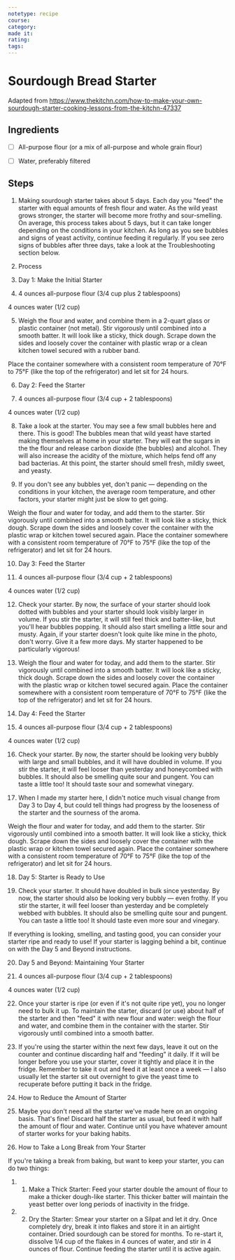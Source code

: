 ```yaml
---
notetype: recipe
course:
category:
made it:
rating:
tags:
---
```

# Sourdough Bread Starter

Adapted from https://www.thekitchn.com/how-to-make-your-own-sourdough-starter-cooking-lessons-from-the-kitchn-47337

## Ingredients
- [ ] All-purpose flour (or a mix of all-purpose and whole grain flour)- [ ] Water, preferably filtered

## Steps
1) Making sourdough starter takes about 5 days. Each day you "feed" the starter with equal amounts of fresh flour and water. As the wild yeast grows stronger, the starter will become more frothy and sour-smelling. On average, this process takes about 5 days, but it can take longer depending on the conditions in your kitchen. As long as you see bubbles and signs of yeast activity, continue feeding it regularly. If you see zero signs of bubbles after three days, take a look at the Troubleshooting section below.

2) Process

3) Day 1: Make the Initial Starter

4) 4 ounces all-purpose flour (3/4 cup plus 2 tablespoons)

4 ounces water (1/2 cup)

5) Weigh the flour and water, and combine them in a 2-quart glass or plastic container (not metal). Stir vigorously until combined into a smooth batter. It will look like a sticky, thick dough. Scrape down the sides and loosely cover the container with plastic wrap or a clean kitchen towel secured with a rubber band.

Place the container somewhere with a consistent room temperature of 70°F to 75°F (like the top of the refrigerator) and let sit for 24 hours.

6) Day 2: Feed the Starter

7) 4 ounces all-purpose flour (3/4 cup + 2 tablespoons)

4 ounces water (1/2 cup)

8) Take a look at the starter. You may see a few small bubbles here and there. This is good! The bubbles mean that wild yeast have started making themselves at home in your starter. They will eat the sugars in the the flour and release carbon dioxide (the bubbles) and alcohol. They will also increase the acidity of the mixture, which helps fend off any bad bacterias. At this point, the starter should smell fresh, mildly sweet, and yeasty.

9) If you don't see any bubbles yet, don't panic — depending on the conditions in your kitchen, the average room temperature, and other factors, your starter might just be slow to get going.

Weigh the flour and water for today, and add them to the starter. Stir vigorously until combined into a smooth batter. It will look like a sticky, thick dough. Scrape down the sides and loosely cover the container with the plastic wrap or kitchen towel secured again. Place the container somewhere with a consistent room temperature of 70°F to 75°F (like the top of the refrigerator) and let sit for 24 hours.

10) Day 3: Feed the Starter

11) 4 ounces all-purpose flour (3/4 cup + 2 tablespoons)

4 ounces water (1/2 cup)

12) Check your starter. By now, the surface of your starter should look dotted with bubbles and your starter should look visibly larger in volume. If you stir the starter, it will still feel thick and batter-like, but you'll hear bubbles popping. It should also start smelling a little sour and musty. Again, if your starter doesn't look quite like mine in the photo, don't worry. Give it a few more days. My starter happened to be particularly vigorous!

13) Weigh the flour and water for today, and add them to the starter. Stir vigorously until combined into a smooth batter. It will look like a sticky, thick dough. Scrape down the sides and loosely cover the container with the plastic wrap or kitchen towel secured again. Place the container somewhere with a consistent room temperature of 70°F to 75°F (like the top of the refrigerator) and let sit for 24 hours.

14) Day 4: Feed the Starter

15) 4 ounces all-purpose flour (3/4 cup + 2 tablespoons)

4 ounces water (1/2 cup)

16) Check your starter. By now, the starter should be looking very bubbly with large and small bubbles, and it will have doubled in volume. If you stir the starter, it will feel looser than yesterday and honeycombed with bubbles. It should also be smelling quite sour and pungent. You can taste a little too! It should taste sour and somewhat vinegary.

17) When I made my starter here, I didn't notice much visual change from Day 3 to Day 4, but could tell things had progress by the looseness of the starter and the sourness of the aroma.

Weigh the flour and water for today, and add them to the starter. Stir vigorously until combined into a smooth batter. It will look like a sticky, thick dough. Scrape down the sides and loosely cover the container with the plastic wrap or kitchen towel secured again. Place the container somewhere with a consistent room temperature of 70°F to 75°F (like the top of the refrigerator) and let sit for 24 hours.

18) Day 5: Starter is Ready to Use

19) Check your starter. It should have doubled in bulk since yesterday. By now, the starter should also be looking very bubbly — even frothy. If you stir the starter, it will feel looser than yesterday and be completely webbed with bubbles. It should also be smelling quite sour and pungent. You can taste a little too! It should taste even more sour and vinegary.

If everything is looking, smelling, and tasting good, you can consider your starter ripe and ready to use! If your starter is lagging behind a bit, continue on with the Day 5 and Beyond instructions.

20) Day 5 and Beyond: Maintaining Your Starter

21) 4 ounces all-purpose flour (3/4 cup + 2 tablespoons)

4 ounces water (1/2 cup)

22) Once your starter is ripe (or even if it's not quite ripe yet), you no longer need to bulk it up. To maintain the starter, discard (or use) about half of the starter and then "feed" it with new flour and water: weigh the flour and water, and combine them in the container with the starter. Stir vigorously until combined into a smooth batter.

23) If you're using the starter within the next few days, leave it out on the counter and continue discarding half and "feeding" it daily. If it will be longer before you use your starter, cover it tightly and place it in the fridge. Remember to take it out and feed it at least once a week — I also usually let the starter sit out overnight to give the yeast time to recuperate before putting it back in the fridge.

24) How to Reduce the Amount of Starter

25) Maybe you don't need all the starter we've made here on an ongoing basis. That's fine! Discard half the starter as usual, but feed it with half the amount of flour and water. Continue until you have whatever amount of starter works for your baking habits.

26) How to Take a Long Break from Your Starter

If you're taking a break from baking, but want to keep your starter, you can do two things:

1) 1) Make a Thick Starter: Feed your starter double the amount of flour to make a thicker dough-like starter. This thicker batter will maintain the yeast better over long periods of inactivity in the fridge.

2) 2) Dry the Starter: Smear your starter on a Silpat and let it dry. Once completely dry, break it into flakes and store it in an airtight container. Dried sourdough can be stored for months. To re-start it, dissolve 1/4 cup of the flakes in 4 ounces of water, and stir in 4 ounces of flour. Continue feeding the starter until it is active again.

